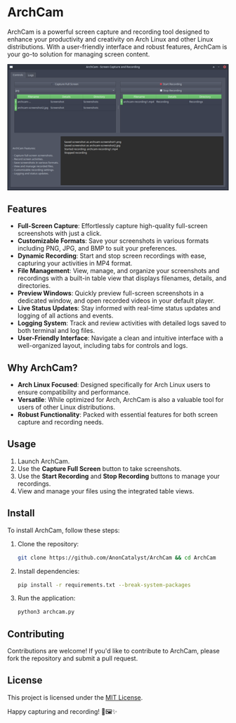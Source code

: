 # ArchCam

ArchCam is a powerful screen capture and recording tool designed to enhance your productivity and creativity on Arch Linux and other Linux distributions. With a user-friendly interface and robust features, ArchCam is your go-to solution for managing screen content.

<img src="img/screenshot.png" alt="ArchCam - Screenshot" style="max-width: 100%; height: auto; display: block; margin: 0 auto;">

## Features

- **Full-Screen Capture**: Effortlessly capture high-quality full-screen screenshots with just a click.
- **Customizable Formats**: Save your screenshots in various formats including PNG, JPG, and BMP to suit your preferences.
- **Dynamic Recording**: Start and stop screen recordings with ease, capturing your activities in MP4 format.
- **File Management**: View, manage, and organize your screenshots and recordings with a built-in table view that displays filenames, details, and directories.
- **Preview Windows**: Quickly preview full-screen screenshots in a dedicated window, and open recorded videos in your default player.
- **Live Status Updates**: Stay informed with real-time status updates and logging of all actions and events.
- **Logging System**: Track and review activities with detailed logs saved to both terminal and log files.
- **User-Friendly Interface**: Navigate a clean and intuitive interface with a well-organized layout, including tabs for controls and logs.

## Why ArchCam?

- **Arch Linux Focused**: Designed specifically for Arch Linux users to ensure compatibility and performance.
- **Versatile**: While optimized for Arch, ArchCam is also a valuable tool for users of other Linux distributions.
- **Robust Functionality**: Packed with essential features for both screen capture and recording needs.

## Usage

1. Launch ArchCam.
2. Use the **Capture Full Screen** button to take screenshots.
3. Use the **Start Recording** and **Stop Recording** buttons to manage your recordings.
4. View and manage your files using the integrated table views.

## Install

To install ArchCam, follow these steps:

1. Clone the repository:
    ```bash
    git clone https://github.com/AnonCatalyst/ArchCam && cd ArchCam
    ```
2. Install dependencies:
    ```bash
    pip install -r requirements.txt --break-system-packages
    ```
3. Run the application:
    ```bash
    python3 archcam.py
    ```

## Contributing

Contributions are welcome! If you'd like to contribute to ArchCam, please fork the repository and submit a pull request. 

## License

This project is licensed under the [MIT License](LICENSE).

Happy capturing and recording! 🎥🖼️✨

